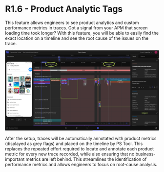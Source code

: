# R1.6 - Product Analytic Tags

This feature allows engineers to see product analytics and custom performance metrics in traces. Got a signal from your APM that screen 
loading time took longer? With this feature, you will be able to easily find the exact location on a timeline and see the root cause of the 
issues on the trace.

![Product-Analytic-Tags](Product-Analytic-Tags.png)

After the setup, traces will be automatically annotated with product metrics (displayed as grey flags) and placed on the timeline by PS Tool. 
This replaces the repeated effort required to locate and annotate each product metric for every new trace recorded, while also ensuring that 
no business-important metrics are left behind. This streamlines the identification of performance metrics and allows engineers to focus on 
root-cause analysis.
